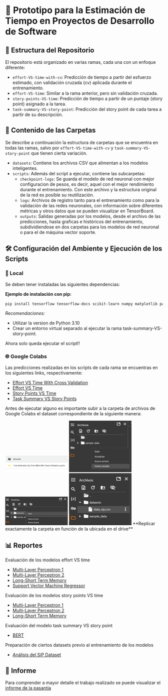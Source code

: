 # 🤖 Prototipo para la Estimación de Tiempo en Proyectos de Desarrollo de Software

## 🧱 Estructura del Repositorio

El repositorio está organizado en varias ramas, cada una con un enfoque diferente:

- `effort-VS-time-with-cv`: Predicción de tiempo a partir del esfuerzo estimado, con validación cruzada (cv) aplicada durante el entrenamiento.
- `effort-VS-time`: Similar a la rama anterior, pero sin validación cruzada.
- `story-points-VS-time`: Predicción de tiempo a partir de un puntaje (story point) asignado a la tarea.
- `task-summary-VS-story-point`: Predicción del story point de cada tarea a partir de su descripción.

## 📁 Contenido de las Carpetas

Se describe a continuación la estructura de carpetas que se encuentra en todas las ramas, salvo por `effort-VS-time-with-cv` y `task-summary-VS-story-point` que tienen cierta variación.

- `datasets`: Contiene los archivos CSV que alimentan a los modelos inteligentes.
- `scripts`: Además del script a ejecutar, contiene las subcarpetas: 
  - `checkpoint-logs`: Se guarda el modelo de red neuronal con mejor configuracion de pesos, es decir, aquel con el mejor rendimiento durante el entrenamiento. Con este archivo y la estructura original de la red es posible su reutilización.
  - `logs`: Archivos de registro tanto para el entrenamiento como para la validación de las redes neuronales, con información sobre diferentes métricas y otros datos que se pueden visualizar en TensorBoard.
  - `outputs`: Salidas generadas por los modelos, desde el archivo de las predicciones, hasta graficas e históricos del entrenamiento, subdividiendose en dos carpetas para los modelos de red neuronal o para el de máquina vector soporte.

## 🛠️ Configuración del Ambiente y Ejecución de los Scripts

### 📍 Local

Se deben tener instaladas las siguientes dependencias:

**Ejemplo de instalación con pip:**

```bash
pip install tensorflow tensorflow-docs scikit-learn numpy matplotlib pandas seaborn ipython netron jupyter
```

*Recomendaciones:*

- Utilizar la version de Python 3.10 
- Crear un entorno virtual separado al ejecutar la rama task-summary-VS-story-point.

Ahora solo queda ejecutar el script!!

### 🌐 Google Colabs

Las predicciones realizadas en los scripts de cada rama se encuentras en los siguientes links, respectivamente:

- [Effort VS Time With Cross Validation](https://drive.google.com/drive/folders/19X_rnEb8TdPJuv0N_sSehg288dg3DAMt?usp=sharing)
- [Effort VS Time](https://drive.google.com/drive/folders/1Z8taga127X20pTZHVVso3ITMb10R5M0f?usp=sharing)
- [Story Points VS Time](https://drive.google.com/drive/folders/1Ppl3eTVuuAzpmHuF01eMztVb2RRIYLS9?usp=sharing)
- [Task Summary VS Story Points](https://drive.google.com/drive/folders/1MX-GuIW6LXinYrcD6cGdivK3Dt8FeUVG?usp=sharing)

Antes de ejecutar alguno es importante subir a la carpeta de archivos de Google Colabs el dataset correspondiente de la siguiente manera:

<img src="images\google_colabs_paso_1.png" width="200" />
<img src="images\google_colabs_paso_2.png" width="200" />
<img src="images\google_colabs_paso_3.png" width="200" /> 
<img src="images\google_colabs_paso_4.png" width="200" />
**Replicar exactamente la carpeta en función de la ubicada en el drive**

## 📊 Reportes 

Evaluación de los modelos effort VS time

- [Multi-Layer Perceptron 1](https://app.powerbi.com/links/dz_jyXoizD?ctid=29a18182-402d-4ca9-a51f-2a356c6efdb7&pbi_source=linkShare)
- [Multi-Layer Perceptron 2](https://app.powerbi.com/links/CS6ecbGh-v?ctid=29a18182-402d-4ca9-a51f-2a356c6efdb7&pbi_source=linkShare)
- [Long-Short Term Memory](https://app.powerbi.com/links/bmGwUg0Jyu?ctid=29a18182-402d-4ca9-a51f-2a356c6efdb7&pbi_source=linkShare)
- [Support Vector Machine Regressor](https://app.powerbi.com/links/rjXsEAipse?ctid=29a18182-402d-4ca9-a51f-2a356c6efdb7&pbi_source=linkShare)

Evaluación de los modelos story points VS time

- [Multi-Layer Perceptron 1](https://app.powerbi.com/links/HbRokr34i5?ctid=29a18182-402d-4ca9-a51f-2a356c6efdb7&pbi_source=linkShare)
- [Multi-Layer Perceptron 2](https://app.powerbi.com/links/rE_HXh-ZRo?ctid=29a18182-402d-4ca9-a51f-2a356c6efdb7&pbi_source=linkShare)
- [Long-Short Term Memory](https://app.powerbi.com/links/0owvGJy-uE?ctid=29a18182-402d-4ca9-a51f-2a356c6efdb7&pbi_source=linkShare)

Evaluación del modelo task summary VS story point 

- [BERT](https://app.powerbi.com/links/RoLswGkbK0?ctid=29a18182-402d-4ca9-a51f-2a356c6efdb7&pbi_source=linkShare)

Preparación de ciertos datasets previo al entrenamiento de los modelos

- [Análisis del SiP Dataset](https://app.powerbi.com/links/GslWNkgMPl?ctid=29a18182-402d-4ca9-a51f-2a356c6efdb7&pbi_source=linkShare)

## 📝 Informe

Para comprender a mayor detalle el trabajo realizado se puede visualizar el [informe de la pasantía](https://docs.google.com/document/d/1HArcNjd5x_jXXRJAdH82Cfe7L1jQa6M1/edit?usp=sharing&ouid=105780322129878224469&rtpof=true&sd=true)

